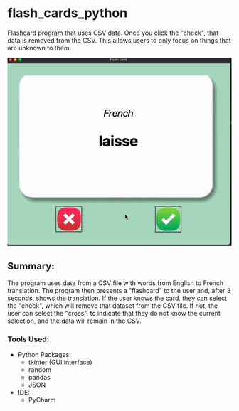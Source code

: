 # flash_cards_python

Flashcard program that uses CSV data. Once you click the "check", that data is removed from the CSV. This allows users to only focus on things that are unknown to them.



![](https://github.com/rifleben/flash_cards_python/blob/main/images/flash_card.gif)


## Summary:

The program uses data from a CSV file with words from English to French translation. The program then presents a "flashcard" to the user and, after 3 seconds, shows the translation. If the user knows the card, they can select the "check", which will remove that dataset from the CSV file. If not, the user can select the "cross", to indicate that they do not know the current selection, and the data will remain in the CSV.


### Tools Used:
- Python Packages:
  - tkinter (GUI interface)
  - random
  - pandas
  - JSON
- IDE:
  - PyCharm
